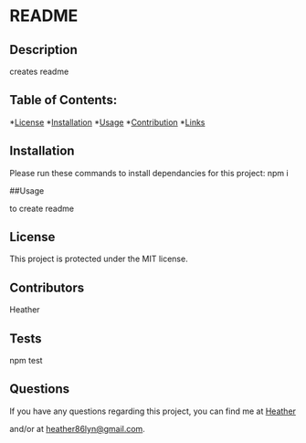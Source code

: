 # README
        
## Description

creates readme

## Table of Contents:

*[License](#license)
*[Installation](#installation)
*[Usage](#usage)
*[Contribution](#contribution)
*[Links](#links)

## Installation

Please run these commands to install dependancies for this project: npm i

##Usage

to create readme

## License

This project is protected under the MIT license.

## Contributors

Heather

## Tests

npm test

## Questions

If you have any questions regarding this project, you can find me at [Heather](https://github.com/wanderingtech) 

and/or at heather86lyn@gmail.com.